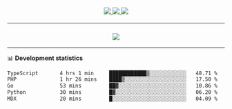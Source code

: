 <h3 align="center">
  <a href="https://github.com/hwalker928">
      <img src="https://img.shields.io/github/followers/hwalker928?label=Followers&style=for-the-badge&color=lightblue">
  </a>
  <a href="https://harryw.link/discord" alt="Discord">
      <img src="https://img.shields.io/discord/738451951758606336?label=discord&style=for-the-badge&color=lightblue"/>
  </a>
  <a href="https://harryw.link/sparked" alt="Sparked Host">
      <img src="https://img.shields.io/static/v1?label=Sponsor&message=Sparked%20Host&color=yellow&style=for-the-badge"/>
  </a>
</h3>

<hr>


<h3 align="center">
  <a href="https://github.com/hwalker928">
      <img src="https://github-profile-trophy.vercel.app/?username=hwalker928&no-bg=true&no-frame=true">
  </a>
</h3>


<hr>

📊 **Development statistics**

<!--START_SECTION:waka-->

```txt
TypeScript       4 hrs 1 min     ████████████▒░░░░░░░░░░░░   48.71 %
PHP              1 hr 26 mins    ████▒░░░░░░░░░░░░░░░░░░░░   17.50 %
Go               53 mins         ██▓░░░░░░░░░░░░░░░░░░░░░░   10.86 %
Python           30 mins         █▓░░░░░░░░░░░░░░░░░░░░░░░   06.20 %
MDX              20 mins         █░░░░░░░░░░░░░░░░░░░░░░░░   04.09 %
```

<!--END_SECTION:waka-->

